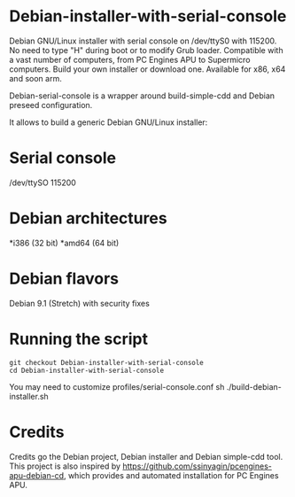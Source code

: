# Debian-installer-with-serial-console
Debian GNU/Linux installer with serial console on /dev/ttyS0 with 115200. No need to type "H" during boot or to modify Grub loader. Compatible with a vast number of computers, from PC Engines APU to Supermicro computers. Build your own installer or download one. Available for x86, x64 and soon arm. 

Debian-serial-console is a wrapper around build-simple-cdd and Debian preseed configuration.

It allows to build a generic Debian GNU/Linux installer:

# Serial console
/dev/ttySO 115200

# Debian architectures
*i386 (32 bit)
*amd64 (64 bit)

# Debian flavors
Debian 9.1 (Stretch) with security fixes

# Running the script
	git checkout Debian-installer-with-serial-console 
	cd Debian-installer-with-serial-console 

You may need to customize profiles/serial-console.conf
	sh ./build-debian-installer.sh


# Credits
Credits go the Debian project, Debian installer and Debian simple-cdd tool. 
This project is also inspired by https://github.com/ssinyagin/pcengines-apu-debian-cd, which provides and automated installation for PC Engines APU.